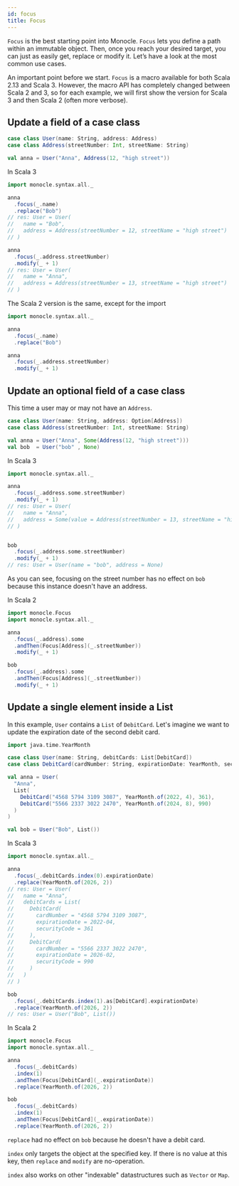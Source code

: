 ```yaml
---
id: focus
title: Focus
---
```


`Focus` is the best starting point into Monocle. `Focus` lets you define a path within an immutable object. 
Then, once you reach your desired target, you can just as easily get, replace or modify it. Let’s have a look at the 
most common use cases.

An important point before we start. `Focus` is a macro available for both Scala 2.13 and Scala 3. 
However, the macro API has completely changed between Scala 2 and 3, so for each example, we will first show the 
version for Scala 3 and then Scala 2 (often more verbose). 

## Update a field of a case class

```scala mdoc:silent
case class User(name: String, address: Address)
case class Address(streetNumber: Int, streetName: String)

val anna = User("Anna", Address(12, "high street"))
```

In Scala 3
```scala
import monocle.syntax.all._

anna
  .focus(_.name)
  .replace("Bob")
// res: User = User(
//   name = "Bob",
//   address = Address(streetNumber = 12, streetName = "high street")
// )

anna
  .focus(_.address.streetNumber)
  .modify(_ + 1)
// res: User = User(
//   name = "Anna",
//   address = Address(streetNumber = 13, streetName = "high street")
// )
```

The Scala 2 version is the same, except for the import
```scala mdoc
import monocle.syntax.all._

anna
  .focus(_.name)
  .replace("Bob")

anna
  .focus(_.address.streetNumber)
  .modify(_ + 1)
```


## Update an optional field of a case class

This time a user may or may not have an `Address`. 

```scala mdoc:reset:silent
case class User(name: String, address: Option[Address])
case class Address(streetNumber: Int, streetName: String)

val anna = User("Anna", Some(Address(12, "high street")))
val bob  = User("bob" , None)
```

In Scala 3
```scala
import monocle.syntax.all._

anna
  .focus(_.address.some.streetNumber)
  .modify(_ + 1)
// res: User = User(
//   name = "Anna",
//   address = Some(value = Address(streetNumber = 13, streetName = "high street"))
// )


bob
  .focus(_.address.some.streetNumber)
  .modify(_ + 1)
// res: User = User(name = "bob", address = None)
```

As you can see, focusing on the street number has no effect on `bob` because this instance doesn't have an address.

In Scala 2
```scala mdoc
import monocle.Focus
import monocle.syntax.all._

anna
  .focus(_.address).some
  .andThen(Focus[Address](_.streetNumber))
  .modify(_ + 1)

bob
  .focus(_.address).some
  .andThen(Focus[Address](_.streetNumber))
  .modify(_ + 1)
```

## Update a single element inside a List

In this example, `User` contains a `List` of `DebitCard`. Let's imagine we want to update the expiration date of
the second debit card. 

```scala mdoc:reset:silent
import java.time.YearMonth

case class User(name: String, debitCards: List[DebitCard])
case class DebitCard(cardNumber: String, expirationDate: YearMonth, securityCode: Int)

val anna = User(
  "Anna",
  List(
    DebitCard("4568 5794 3109 3087", YearMonth.of(2022, 4), 361),
    DebitCard("5566 2337 3022 2470", YearMonth.of(2024, 8), 990)
  )
)

val bob = User("Bob", List())
```

In Scala 3
```scala
import monocle.syntax.all._

anna
  .focus(_.debitCards.index(0).expirationDate)
  .replace(YearMonth.of(2026, 2))
// res: User = User(
//   name = "Anna",
//   debitCards = List(
//     DebitCard(
//       cardNumber = "4568 5794 3109 3087",
//       expirationDate = 2022-04,
//       securityCode = 361
//     ),
//     DebitCard(
//       cardNumber = "5566 2337 3022 2470",
//       expirationDate = 2026-02,
//       securityCode = 990
//     )
//   )
// )

bob
  .focus(_.debitCards.index(1).as[DebitCard].expirationDate)
  .replace(YearMonth.of(2026, 2))
// res: User = User("Bob", List())
```

In Scala 2
```scala mdoc
import monocle.Focus
import monocle.syntax.all._

anna
  .focus(_.debitCards) 
  .index(1)
  .andThen(Focus[DebitCard](_.expirationDate))
  .replace(YearMonth.of(2026, 2))

bob
  .focus(_.debitCards) 
  .index(1)
  .andThen(Focus[DebitCard](_.expirationDate))
  .replace(YearMonth.of(2026, 2))
```

`replace` had no effect on `bob` because he doesn't have a debit card.

`index` only targets the object at the specified key. If there is no value at this key,
then `replace` and `modify` are no-operation.

`index` also works on other "indexable" datastructures such as `Vector` or `Map`.

